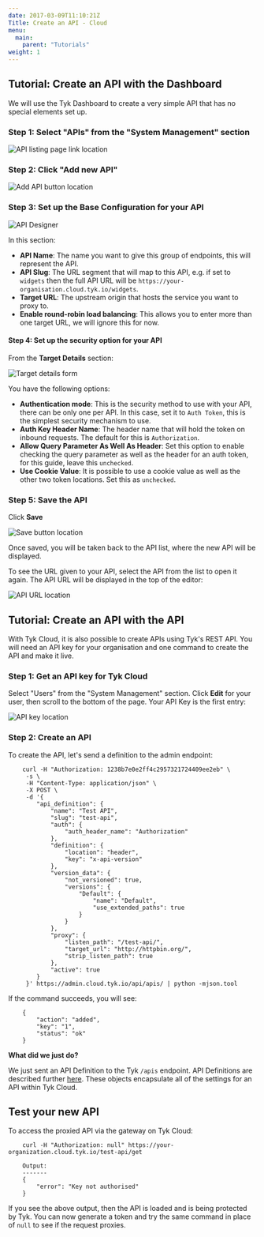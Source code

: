 ```yaml
---
date: 2017-03-09T11:10:21Z
Title: Create an API - Cloud
menu:
  main:
    parent: "Tutorials"
weight: 1
---
```


## <a name="with-dashboard"></a>Tutorial: Create an API with the Dashboard

We will use the Tyk Dashboard to create a very simple API that has no special elements set up.

### Step 1: Select "APIs" from the "System Management" section

![API listing page link location][1]

### Step 2: Click "Add new API"

![Add API button location][2]

### Step 3: Set up the Base Configuration for your API

![API Designer][3]

In this section:

*   **API Name**: The name you want to give this group of endpoints, this will represent the API.
*   **API Slug**: The URL segment that will map to this API, e.g. if set to `widgets` then the full API URL will be `https://your-organisation.cloud.tyk.io/widgets`.
*   **Target URL**: The upstream origin that hosts the service you want to proxy to.
*   **Enable round-robin load balancing**: This allows you to enter more than one target URL, we will ignore this for now.

#### Step 4: Set up the security option for your API

From the **Target Details** section:

![Target details form][4]

You have the following options:

*   **Authentication mode**: This is the security method to use with your API, there can be only one per API. In this case, set it to `Auth Token`, this is the simplest security mechanism to use.
*   **Auth Key Header Name**: The header name that will hold the token on inbound requests. The default for this is `Authorization`.
*   **Allow Query Parameter As Well As Header**: Set this option to enable checking the query parameter as well as the header for an auth token, for this guide, leave this `unchecked`.
*   **Use Cookie Value**: It is possible to use a cookie value as well as the other two token locations. Set this as `unchecked`.

### Step 5: Save the API

Click **Save**

![Save button location][5]

Once saved, you will be taken back to the API list, where the new API will be displayed.

To see the URL given to your API, select the API from the list to open it again. The API URL will be displayed in the top of the editor:

![API URL location][6]

## <a name="with-api"></a>Tutorial: Create an API with the API

With Tyk Cloud, it is also possible to create APIs using Tyk's REST API. You will need an API key for your organisation and one command to create the API and make it live.

### Step 1: Get an API key for Tyk Cloud

Select "Users" from the "System Management" section. Click **Edit** for your user, then scroll to the bottom of the page. Your API Key is the first entry:

![API key location][7]

### Step 2: Create an API

To create the API, let's send a definition to the admin endpoint:
```
    curl -H "Authorization: 1238b7e0e2ff4c2957321724409ee2eb" \
     -s \
     -H "Content-Type: application/json" \
     -X POST \
     -d '{
        "api_definition": {
            "name": "Test API",
            "slug": "test-api",
            "auth": {
                "auth_header_name": "Authorization"
            },
            "definition": {
                "location": "header",
                "key": "x-api-version"
            },
            "version_data": {
                "not_versioned": true,
                "versions": {
                    "Default": {
                        "name": "Default",
                        "use_extended_paths": true
                    }
                }
            },
            "proxy": {
                "listen_path": "/test-api/",
                "target_url": "http://httpbin.org/",
                "strip_listen_path": true
            },
            "active": true
        }
     }' https://admin.cloud.tyk.io/api/apis/ | python -mjson.tool
```

If the command succeeds, you will see:
```
    {
        "action": "added",
        "key": "1",
        "status": "ok"
    }
```

**What did we just do?**

We just sent an API Definition to the Tyk `/apis` endpoint. API Definitions are described further [here][8]. These objects encapsulate all of the settings for an API within Tyk Cloud.

## <a name="test-new-api"></a>Test your new API

To access the proxied API via the gateway on Tyk Cloud:
```
    curl -H "Authorization: null" https://your-organization.cloud.tyk.io/test-api/get
    
    Output:
    -------
    {
        "error": "Key not authorised"
    }
```

If you see the above output, then the API is loaded and is being protected by Tyk. You can now generate a token and try the same command in place of `null` to see if the request proxies.

[1]: /docs/img/dashboard/system-management/nav_apis.png
[2]: /docs/img/dashboard/system-management/addAPIbutton.png
[3]: /docs/img/dashboard/system-management/APIDesigner.png
[4]: /docs/img/dashboard/system-management/targetDetails.png
[5]: /docs/img/dashboard/system-management/saveAPI.png
[6]: /docs/img/dashboard/system-management/APIURLLocation.png
[7]: /docs/img/dashboard/system-management/APIKey.png
[8]: /docs/tyk-rest-api/api-definition-object-details/
